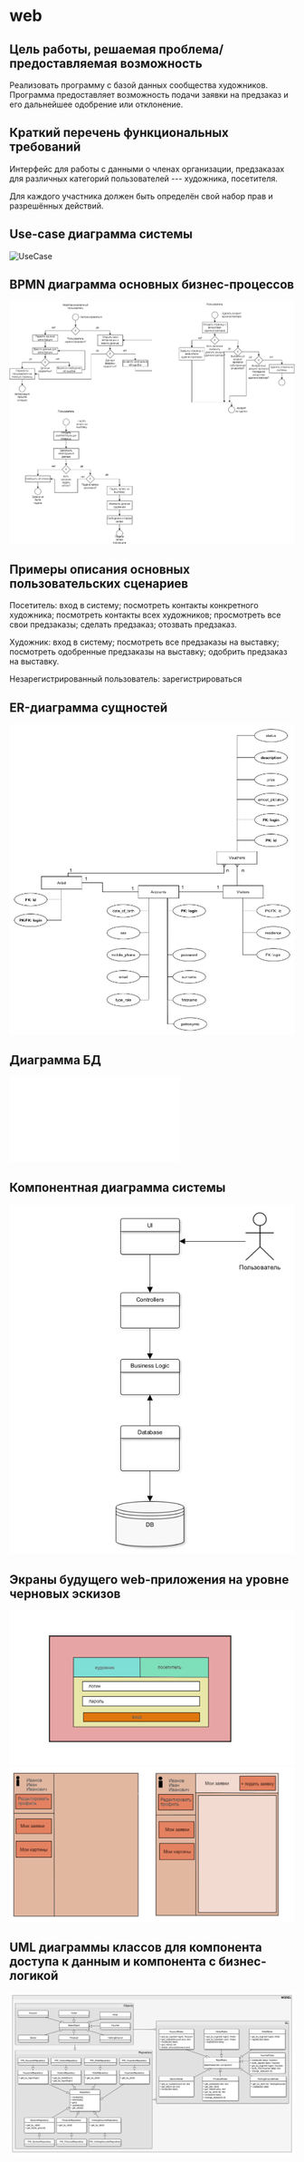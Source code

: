 # web


## Цель работы, решаемая проблема/предоставляемая возможность

Реализовать программу с базой данных сообщества художников. Программа предоставляет возможность подачи заявки на предзаказ и его дальнейшее одобрение или отклонение. 

## Краткий перечень функциональных требований

Интерфейс для работы с данными о членах организации, предзаказах для различных категорий пользователей --- художника, посетителя. 
 
 Для каждого участника должен быть определён свой набор прав и разрешённых действий.


## Use-case диаграмма системы

![UseCase](use_case1.png)

## BPMN диаграмма основных бизнес-процессов

![BR](BuzRul.png)

## Примеры описания основных пользовательских сценариев

Посетитель: вход в систему; посмотреть контакты конкретного художника; посмотреть контакты всех художников; просмотреть все свои предзаказы; сделать предзаказ; отозвать предзаказ.

Художник: вход в систему; посмотреть все предзаказы на выставку; посмотреть одобренные предзаказы на выставку; одобрить предзаказ на выставку.

Незарегистрированный пользователь: зарегистрироваться

## ER-диаграмма сущностей

![ER](ER_diagram.png)

## Диаграмма БД

![DB](ER_diagram.pdf)

## Компонентная диаграмма системы

![prototype](prototype.png) 

## Экраны будущего web-приложения на уровне черновых эскизов

![entry](entry.png)
![artist](artist.png)

## UML диаграммы классов для компонента доступа к данным и компонента с бизнес-логикой

![uml](uml.png)
